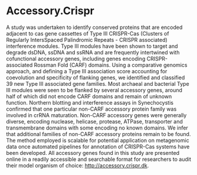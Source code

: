 # Accessory.Crispr
A study was undertaken to identify conserved proteins that are encoded adjacent to cas gene
cassettes of Type III CRISPR-Cas (Clusters of Regularly IntersSpaced Palindromic Repeats -
CRISPR associated) interference modules. Type III modules have been shown to target and degrade
dsDNA, ssDNA and ssRNA and are frequently intertwined with cofunctional accessory genes,
including genes encoding CRISPR-associated Rossman Fold (CARF) domains. 
Using a comparative genomics approach, and defining a Type III association score accounting for
coevolution and specificity of flanking genes, we identified and classified 39 new Type III
associated gene families. Most archaeal and bacterial Type III modules were seen to be flanked by
several accessory genes, around half of which did not encode CARF domains and remain of
unknown function. Northern blotting and interference assays in Synechocystis confirmed that one
particular non-CARF accessory protein family was involved in crRNA maturation. Non-CARF
accessory genes were generally diverse, encoding nuclease, helicase, protease, ATPase, transporter
and transmembrane domains with some encoding no known domains. 
We infer that additional families of non-CARF accessory proteins remain to be found. 
The method employed is scalable for potential application on metagenomic data once 
automated pipelines for annotation of CRISPR-Cas systems have been developed. 
All accessory genes found in this study are presented online in a
readily accessible and searchable format for researchers to audit their model organism of choice:
http://accessory.crispr.dk.
